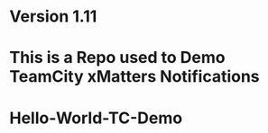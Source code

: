 # Version 1.11

# This is a Repo used to Demo TeamCity xMatters Notifications

# Hello-World-TC-Demo
